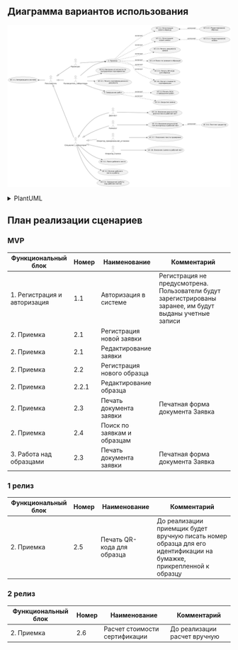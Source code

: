 ## Диаграмма вариантов использования

![use-case-diagram](diagrams\use-case-diagram.png)
<details>

  <summary>PlantUML</summary>

@startuml

'задание направления визуализации
left to right direction

'акторы

actor Пользователь as Польз

actor Приемщик as П

actor Диагност as Д

actor Геммолог as Гем

actor Оператор_гравировальной_установки as Лазер

actor Оператор_Съемки as Съемка

actor Руководитель_лаборатории as Рук

actor Специалист_лаборатории as Специалист

'группировка акторов

Польз <|-- Специалист
Польз <|-- Рук
Польз <|-- П
Специалист<|-- Д
Специалист<|-- Гем
Специалист<|-- Лазер
Специалист<|-- Съемка

'юзкейсы 

usecase (UC 1.1. Авторизация в системе) as UC1
usecase (UC 6.1 Выгрузка отчетности по\n выпущенным сертификатам) as UC2
usecase (2. Приемка) as UC3

usecase (UC 2.1. Регистрация \nновой заявки) as UC5
usecase (UC 2.1.2. Редактирование\nзаявки) as UC51
usecase (UC 2.2. Регистрация \nнового образца) as UC6
usecase (UC 2.2.1 Редактирование \n образца) as UC61
usecase (UC 2.3. Печать документа\n заявки) as UC4
usecase (UC 2.4 Поиск по заявкам и образцам)
usecase (UC 2.5. Печать QR-кода \nдля образца) as UC9
usecase (UC 2.6. Расчет стоимости\n сертификации) as UC7
usecase (UC 4.1. Печать сертификационного\n документа) as UC10


usecase (UC 3.1. Поиск рабочего листа) as UC12

usecase (UC 3.5. Внесение результатов \n гем.экспертизы в рабочий лист) as UC16
usecase (UC 3.6. Плоттинг-редактор) as UC17

usecase (UC 3.7. Получение текста гравировки) as UC18

usecase (UC 3.8. Внесение съемки в рабочий лист) as UC19
usecase (UC 3.2. Взятие рабочего \n листа в работу)
usecase (UC 3.3. Завершение работы \n над рабочим листом)
usecase (5. Завершение работ)
usecase (UC 5.2 Печать Акта\n о завершении работ) as UC22
usecase (UC 5.1 Закрытие заявки) as UC23
usecase (UC 3.4. Внесение результатов \n диагностики в рабочий лист)


UC3 .down.> UC5 : включает
UC3 .down.> UC6 : включает
UC3 .down.> UC7 : включает
UC3 .down.> (UC 2.4 Поиск по заявкам и образцам): включает
UC3 .down.> UC4 : включает
UC3 .down.> UC9 : включает
(5. Завершение работ) .down.> UC22: включает
(5. Завершение работ) .down.> UC23: включает
UC17 .up.> UC16: дополняет
UC51 .up.> UC5: дополняет
UC61 .up.> UC6: дополняет

'привязка юзкейсов к акторам

Польз -up-> UC1
Рук --> UC2
Рук-->(5. Завершение работ)
П --> UC3
Рук --> UC3
Рук--> UC10
Специалист--> UC12
Специалист-->(UC 3.2. Взятие рабочего \n листа в работу)
Специалист-->(UC 3.3. Завершение работы \n над рабочим листом)

Гем--> UC16

Лазер-->UC18

Съемка-->UC19
Д --> (UC 3.4. Внесение результатов \n диагностики в рабочий лист)

@enduml


</details>

## План реализации сценариев

### MVP

|Функциональный блок|Номер|Наименование|Комментарий|
|--|--|--|--|
|1. Регистрация и авторизация|1.1|Авторизация в системе|Регистрация не предусмотрена. Пользователи будут зарегистрированы заранее, им будут выданы учетные записи|
|2. Приемка|2.1|Регистрация новой заявки||
|2. Приемка|2.1|Редактирование заявки||
|2. Приемка|2.2|Регистрация нового образца||
|2. Приемка|2.2.1|Редактирование образца||
|2. Приемка|2.3|Печать документа заявки|Печатная форма документа Заявка|
|2. Приемка|2.4|Поиск по заявкам и образцам||
|3. Работа над образцами|2.3|Печать документа заявки|Печатная форма документа Заявка|

### 1 релиз

|Функциональный блок|Номер|Наименование|Комментарий|
|--|--|--|--|
|2. Приемка|2.5|Печать QR-кода для образца|До реализации приемщик будет вручную писать номер образца для его идентификации на бумажке, прикрепленной к образцу|


### 2 релиз

|Функциональный блок|Номер|Наименование|Комментарий|
|--|--|--|--|
|2. Приемка|2.6|Расчет стоимости сертификации|До реализации расчет вручную|
